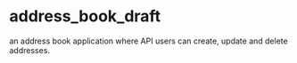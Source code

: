 # address_book_draft
an address book application where API users can create, update and delete addresses.
